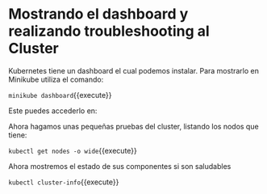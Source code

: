 # Mostrando el dashboard y realizando troubleshooting al Cluster #
Kubernetes tiene un dashboard el cual podemos instalar.  Para mostrarlo en Minikube utiliza el comando:

`minikube dashboard`{{execute}}

Este puedes accederlo en:


Ahora hagamos unas pequeñas pruebas del cluster, listando los nodos que tiene:  
  
`kubectl get nodes -o wide`{{execute}}
  
Ahora mostremos el estado de sus componentes si son saludables  
  
`kubectl cluster-info`{{execute}}
